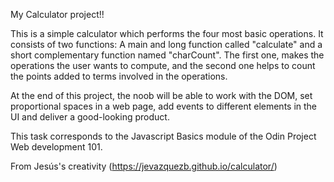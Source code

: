 My Calculator project!!

This is a simple calculator which performs the four most basic operations. It consists of two functions: A main and long function called "calculate" and a short complementary function named "charCount". The first one, makes the operations the user wants to compute, and the second one helps to count the points added to terms involved in the operations.

At the end of this project, the noob will be able to work with the DOM, set proportional spaces in a web page, add events to different elements in the UI and deliver a good-looking product.

This task corresponds to the Javascript Basics module of the Odin Project Web development 101. 

From Jesús's creativity (https://jevazquezb.github.io/calculator/)
